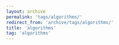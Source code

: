 ```yaml
---
layout: archive
permalink: 'tags/algorithms/'
redirect_from: 'archive/tags/algorithms/'
title: 'algorithms'
tag: 'algorithms'
---
```

